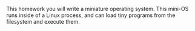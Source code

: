 This homework you will write a miniature operating system. This mini-OS runs inside of a Linux process, and can load tiny programs from the filesystem and execute them. 
